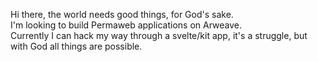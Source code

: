 Hi there, the world needs good things, for God's sake.  
I'm looking to build Permaweb applications on Arweave.  
Currently I can hack my way through a svelte/kit app, it's a struggle, but with God all things are possible.
